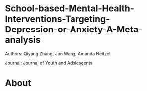 # School-based-Mental-Health-Interventions-Targeting-Depression-or-Anxiety-A-Meta-analysis

Authors: Qiyang Zhang, Jun Wang, Amanda Neitzel

Journal: Journal of Youth and Adolescents

# About #
